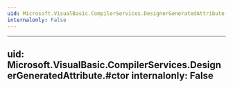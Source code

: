 ```yaml
---
uid: Microsoft.VisualBasic.CompilerServices.DesignerGeneratedAttribute
internalonly: False
---
```


---
uid: Microsoft.VisualBasic.CompilerServices.DesignerGeneratedAttribute.#ctor
internalonly: False
---
